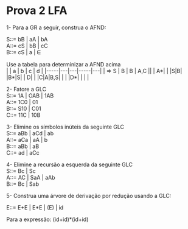 # Prova 2 LFA

1- Para a GR a seguir, construa o AFND:  

S::= bB | aA | bA  
A::= cS | bB | cC  
B::= cS | a | ᗴ  

Use a tabela para determinizar a AFND acima  
| | a | b | c | d |
|-----|---|---|-----|---|
| => S | B | B | A,C ||
| A*| | |S|B|
|B*|S| | D| |
|C|A|B,S| | |
|D\*| | | |

2- Fatore a GLC  
S::= 1A | OAB | 1AB  
A::= 1C0 | 01  
B::= S10 | C01  
C::= 11C | 10B  

3- Elimine os símbolos inúteis da seguinte GLC  
S::= aBb | aCd | ab  
A::= aCa | aA | b  
B::= aBb | aB  
C::= ad | aCc  

4- Elimine a recursão a esquerda da seguinte GLC  
S::= Bc | Sc    
A::= AC | SaA | aAb  
B::= Bc | Sab  
  
5- Construa uma árvore de derivação por redução usando a GLC:  
  
E::= E+E | E\*E | (E) | id  

Para a expressão: (id+id)\*(id+id)  